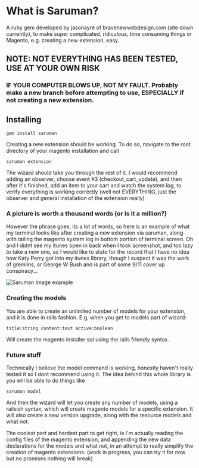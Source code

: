 # What is Saruman?

A ruby gem developed by jasonayre of bravenewwebdesign.com (site down currently), to make super complicated, ridiculous, time consuming things in Magento, e.g. creating a new extension, easy.

## NOTE: NOT EVERYTHING HAS BEEN TESTED, USE AT YOUR OWN RISK

### IF YOUR COMPUTER BLOWS UP, NOT MY FAULT. Probably make a new branch before attempting to use, ESPECIALLY if not creating a new extension.

## Installing

    gem install saruman
    
Creating a new extension should be working. To do so, navigate to the root directory of your magento installation and call

    saruman extension
    
The wizard should take you through the rest of it. I would recommend adding an observer, choose event #3 (checkout_cart_update), and then after it's finished, add an item to your cart and watch the system log, to verify everything is working correctly (well not EVERYTHING, just the observer and general installation of the extension really)

### A picture is worth a thousand words (or is it a million?)

However the phrase goes, its a lot of words, so here is an example of what my terminal looks like after creating a new extension via saruman, along with tailing the magento system log in bottom portion of terminal screen. Oh and I didnt see my itunes open in back when I took screenshot, and too lazy to take a new one, so I would like to state for the record that I have no idea how Katy Perry got into my itunes library, though I suspect it was the work of gremlins, or George W Bush and is part of some 9/11 cover up conspiracy...

![Saruman Image example](/jasonayre/saruman/doc_assets/saruman_extension_example.jpg)

### Creating the models

You are able to create an unlimited number of models for your extension, and it is done in rails fashion. E.g, when you get to models part of wizard:

    title:string content:text active:boolean

Will create the magento installer sql using the rails friendly syntax.

### Future stuff

Technically I believe the model command is working, honestly haven't really tested it so I dont recommend using it. The idea behind this whole library is you will be able to do things like

    saruman model
    
And then the wizard will let you create any number of models, using a railsish syntax, which will create magento models for a specific extension. It will also create a new version upgrade, along with the resource models and what not.

The coolest part and hardest part to get right, is I'm actually reading the config files of the magento extension, and appending the new data declarations for the models and what not, in an attempt to really simplify the creation of magento extensions. (work in progress, you can try it for now but no promises nothing will break)



